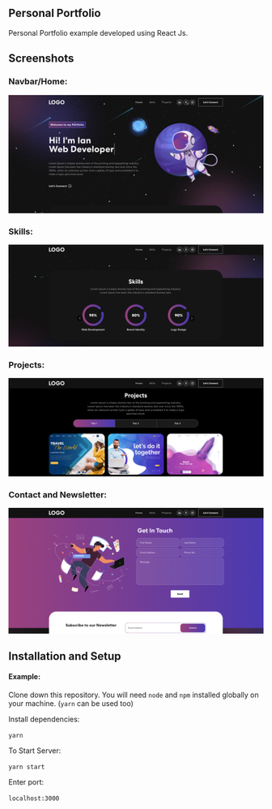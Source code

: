 ## Personal Portfolio


Personal Portfolio example developed using React Js. 


## Screenshots

### Navbar/Home:   

<img src="/public/portimg1.png">

### Skills: 

<img src="/public/portimg2.png">

### Projects:

<img src="/public/portimg3.png">

### Contact and Newsletter:

<img src="/public/portimg4.png">


## Installation and Setup

#### Example:  

Clone down this repository. You will need `node` and `npm` installed globally on your machine. (`yarn` can be used too)  

Install dependencies:

`yarn`  

To Start Server:

`yarn start`  

Enter port:

`localhost:3000`  


